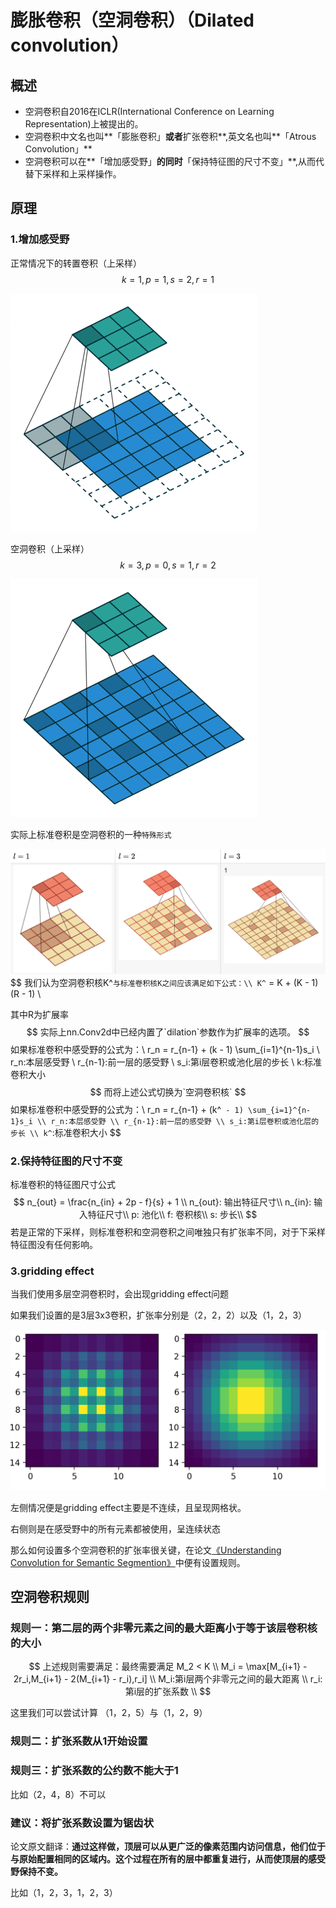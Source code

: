 # 膨胀卷积（空洞卷积）（Dilated convolution）



## 概述

- 空洞卷积自2016在ICLR(International Conference on Learning Representation)上被提出的。
- 空洞卷积中文名也叫**「膨胀卷积」**或者**扩张卷积**,英文名也叫**「Atrous Convolution」**
- 空洞卷积可以在**「增加感受野」**的同时**「保持特征图的尺寸不变」**,从而代替下采样和上采样操作。



## 原理

### 1.增加感受野

正常情况下的转置卷积（上采样）
$$
k = 1,p=1,s=2,r=1
$$


![](./assets/convt2.gif)

空洞卷积（上采样）
$$
k=3,p=0,s=1,r=2
$$


![](./assets/dilate_conv.gif)

实际上标准卷积是空洞卷积的一种`特殊形式`

![](./assets/dconv.gif)
$$
我们认为空洞卷积核K^`与标准卷积核K之间应该满足如下公式：\\
K^` = K + (K - 1)(R - 1) \\

其中R为扩展率
$$
实际上nn.Conv2d中已经内置了`dilation`参数作为扩展率的选项。
$$
如果标准卷积中感受野的公式为：\\
r_n = r_{n-1} + (k - 1) \sum_{i=1}^{n-1}s_i \\
r_n:本层感受野 \\
r_{n-1}:前一层的感受野 \\
s_i:第i层卷积或池化层的步长 \\
k:标准卷积大小
$$
而将上述公式切换为`空洞卷积核`
$$
如果标准卷积中感受野的公式为：\\
r_n = r_{n-1} + (k^` - 1) \sum_{i=1}^{n-1}s_i \\
r_n:本层感受野 \\
r_{n-1}:前一层的感受野 \\
s_i:第i层卷积或池化层的步长 \\
k^`:标准卷积大小
$$

### 2.保持特征图的尺寸不变

标准卷积的特征图尺寸公式
$$
n_{out} = \frac{n_{in} + 2p - f}{s} + 1 \\
n_{out}: 输出特征尺寸\\
n_{in}: 输入特征尺寸\\
p: 池化\\
f: 卷积核\\
s: 步长\\
$$
若是正常的下采样，则标准卷积和空洞卷积之间唯独只有扩张率不同，对于下采样特征图没有任何影响。

### 3.gridding effect

当我们使用多层空洞卷积时，会出现gridding effect问题

如果我们设置的是3层3x3卷积，扩张率分别是（2，2，2）以及（1，2，3）

![image-20241018161614556](./assets/image-20241018161614556.png)

左侧情况便是gridding effect主要是不连续，且呈现网格状。

右侧则是在感受野中的所有元素都被使用，呈连续状态

那么如何设置多个空洞卷积的扩张率很关键，在论文[《Understanding Convolution for Semantic Segmention》](https://arxiv.org/abs/1702.08502)中便有设置规则。

## 空洞卷积规则

### 规则一：第二层的两个非零元素之间的最大距离小于等于该层卷积核的大小

$$
上述规则需要满足：最终需要满足 M_2 < K \\
M_i = \max[M_{i+1} - 2r_i,M_{i+1} - 2(M_{i+1} - r_i),r_i] \\
M_i:第i层两个非零元之间的最大距离 \\
r_i:第i层的扩张系数 \\
$$

这里我们可以尝试计算 （1，2，5）与（1，2，9）

### 规则二：扩张系数从1开始设置

### 规则三：扩张系数的公约数不能大于1

比如（2，4，8）不可以

### 建议：将扩张系数设置为锯齿状

论文原文翻译：**通过这样做，顶层可以从更广泛的像素范围内访问信息，他们位于与原始配置相同的区域内。这个过程在所有的层中都重复进行，从而使顶层的感受野保持不变。**



比如（1，2，3，1，2，3）
